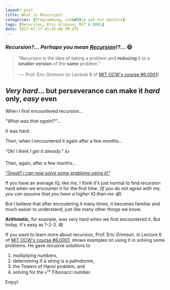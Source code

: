 ```yaml
---
layout: post
title: What is Recursion?
categories: [Programming, Let&#39;s ask our masters]
tags: [Recursion, Eric Grimson, MIT 6.0001]
date: 2017-07-27 01:45:00 PM UTC
---
```


<!-- July 27, 2017 09:45:00 PM Philippine Time -->

### _Recursion?... Perhaps you mean [Recursion](https://www.google.com.ph/search?q=recursion)!?..._ :smile:

> "Recursion is the idea of taking a problem and **reducing** it to a **smaller version** of the **same** problem."
<br /><br />
> --- Prof. Eric Grimson (in Lecture 6 of [MIT OCW's course #6.0001](https://ocw.mit.edu/courses/electrical-engineering-and-computer-science/6-0001-introduction-to-computer-science-and-programming-in-python-fall-2016/))

<!--more-->

## _Very hard_... but perseverance can make it _hard_ only, _easy_ even

When i first encountered recursion... 

_"What was that again!?"_... 

It was hard.

Then, when I encountered it again after a few months... 

_"Ok! I think I get it already."_ :+1:

Then, again, after a few months... 

[_"Great!! I can now solve some problems using it!"_](http://jeremiahflaga.blogspot.com/2011/09/recursion-stanfords-cs106b-assignment.html)

If you have an average IQ, like me, I think it's just normal to find recursion hard when we encounter it for the first time. _(If you do not agree with me, you can assume that you have a higher IQ than me :smile:)_

But I believe that after encoutering it many times, it becomes familiar and much easier to understand, just like many other things we know.

**Arithmetic**, for example, was very hard when we first encountered it. But today, it's easy as 1-2-3. :smile:

If you want to learn more about recursion, Prof. Eric Grimson, in Lecture 6 of [MIT OCW's course #6.0001](https://ocw.mit.edu/courses/electrical-engineering-and-computer-science/6-0001-introduction-to-computer-science-and-programming-in-python-fall-2016/), shows examples on using it in solving some problems. He gave recusive solutions to 

1. multiplying numbers, 
2. determining if a string is a palindrome, 
3. the Towers of Hanoi problem, and 
4. solving for the `n`<sup>`th`</sup> Fibonacci number.

Enjoy!
